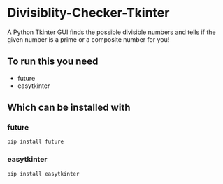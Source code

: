 # Divisiblity-Checker-Tkinter
A Python Tkinter GUI finds the possible divisible numbers and tells if the given number is a prime or a composite number for you!

## To run this you need
* future
* easytkinter

## Which can be installed with

### future
```
pip install future
```

### easytkinter
```
pip install easytkinter
```
